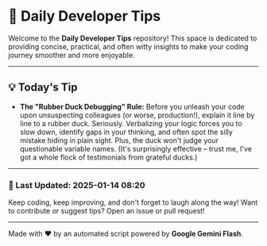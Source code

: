 
# 🌟 Daily Developer Tips

Welcome to the **Daily Developer Tips** repository! This space is dedicated to providing concise, practical, and often witty insights to make your coding journey smoother and more enjoyable.

---

## 💡 Today's Tip

- **The "Rubber Duck Debugging" Rule:** Before you unleash your code upon unsuspecting colleagues (or worse, production!), explain it line by line to a rubber duck.  Seriously.  Verbalizing your logic forces you to slow down, identify gaps in your thinking, and often spot the silly mistake hiding in plain sight.  Plus, the duck won't judge your questionable variable names.  (It's surprisingly effective – trust me, I've got a whole flock of testimonials from grateful ducks.)

---

### 📅 Last Updated: 2025-01-14 08:20

Keep coding, keep improving, and don't forget to laugh along the way! Want to contribute or suggest tips? Open an issue or pull request!

---

Made with ❤️ by an automated script powered by **Google Gemini Flash**.
